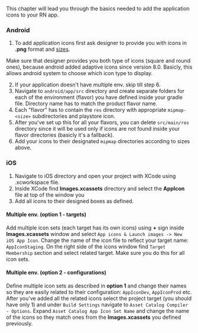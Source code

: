 This chapter will lead you through the basics needed to add the application icons to your RN app.

### Android

 1. To add application icons first ask designer to provide you with
    icons in **.png** format and [sizes](https://makeappicon.com/androidicon).

Make sure that designer provides you both type of icons (square and round ones), because android added adaptive icons since version 8.0. Basicly, this allows android system to choose which icon type to display.

 2. If your application doesn't have multiple env. skip till step 6.
 3. Navigate to `android/app/src` directory and create separate folders for each of the environment (flavor) you have defined inside your gradle file. Directory name has to match the product flavor name.
 4. Each "flavor" has to contain the `res` directory with appropriate `mipmap-<size>` subdirectories and playstore icon.
 5. After you've set up this for all your flavors, you can delete `src/main/res` directory since it will be used only if icons are not found inside your flavor directories (basicly it's a fallback).
 6. Add your icons to their designated `mipmap` directories according to sizes above.

### iOS

1. Navigate to iOS directory and open your project with XCode using .xcworkspace file.
2. Inside XCode find **Images.xcassets** directory and select the  **AppIcon** file at top of the window you
3. Add all icons to their designed boxes as defined.

#### Multiple env. (option 1 - targets)
Add multiple icon sets (each target has its own icons) using **+** sign inside **Images.xcassets** window and select `App icons & Launch images -> New iOS App Icon`. Change the name of the icon file to reflect your target name: `AppIconStaging`.
On the right side of the icons window find `Target Membership` section and select related target. Make sure you do this for all icon sets.

#### Multiple env. (option 2 - configurations)

Define multiple icon sets as described in **option 1** and change their names so they are easily related to their configuration:
`AppIconDev`, `AppIconProd` etc.
After you've added all the related icons select the project target (you should have only 1) and under `Build Settings` navigate to `Asset Catalog Compiler - Options`. Expand `Asset Catalog App Icon Set Name` and change the name of the icons so they match ones from the **Images.xcassets** you defined previously.